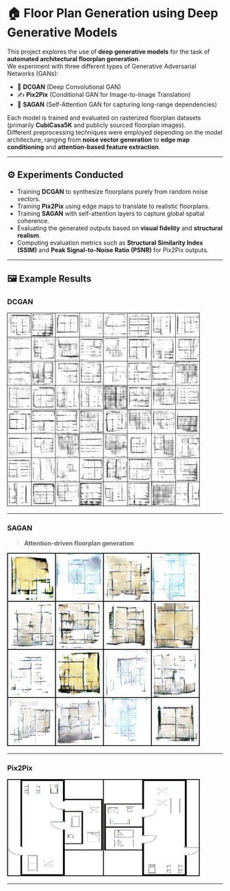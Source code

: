 # 🏠 Floor Plan Generation using Deep Generative Models

This project explores the use of **deep generative models** for the task of **automated architectural floorplan generation**.  
We experiment with three different types of Generative Adversarial Networks (GANs):

- 🎲 **DCGAN** (Deep Convolutional GAN)
- ✍️ **Pix2Pix** (Conditional GAN for Image-to-Image Translation)
- 🧠 **SAGAN** (Self-Attention GAN for capturing long-range dependencies)

Each model is trained and evaluated on rasterized floorplan datasets (primarily **CubiCasa5K** and publicly sourced floorplan images).  
Different preprocessing techniques were employed depending on the model architecture, ranging from **noise vector generation** to **edge map conditioning** and **attention-based feature extraction**.

---

## ⚙️ Experiments Conducted

- Training **DCGAN** to synthesize floorplans purely from random noise vectors.
- Training **Pix2Pix** using edge maps to translate to realistic floorplans.
- Training **SAGAN** with self-attention layers to capture global spatial coherence.
- Evaluating the generated outputs based on **visual fidelity** and **structural realism**.
- Computing evaluation metrics such as **Structural Similarity Index (SSIM)** and **Peak Signal-to-Noise Ratio (PSNR)** for Pix2Pix outputs.

---

## 🖼️ Example Results

### DCGAN

<img src="assets/fake_epoch_100.png" width="450"/>

---

### SAGAN
> **Attention-driven floorplan generation**

<img src="assets/fixed_epoch100.png" width="450"/>

---

### Pix2Pix

<img src="assets/fake_49.png" width="450"/>

---
